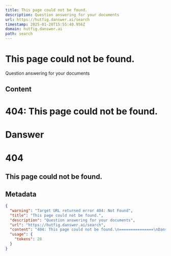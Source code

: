 ```yaml
---
title: This page could not be found.
description: Question answering for your documents
url: https://hutfig.danswer.ai/search
timestamp: 2025-01-20T15:55:40.956Z
domain: hutfig.danswer.ai
path: search
---
```


# This page could not be found.


Question answering for your documents


## Content

404: This page could not be found.
===============
Danswer
===============

404
===

This page could not be found.
-----------------------------

## Metadata

```json
{
  "warning": "Target URL returned error 404: Not Found",
  "title": "This page could not be found.",
  "description": "Question answering for your documents",
  "url": "https://hutfig.danswer.ai/search",
  "content": "404: This page could not be found.\n===============\nDanswer\n===============\n\n404\n===\n\nThis page could not be found.\n-----------------------------",
  "usage": {
    "tokens": 28
  }
}
```
